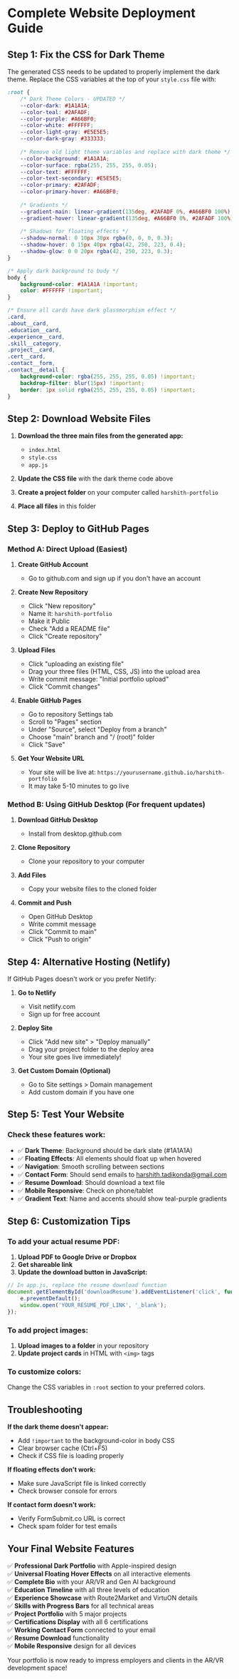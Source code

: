 # Complete Website Deployment Guide

## Step 1: Fix the CSS for Dark Theme

The generated CSS needs to be updated to properly implement the dark theme. Replace the CSS variables at the top of your `style.css` file with:

```css
:root {
    /* Dark Theme Colors - UPDATED */
    --color-dark: #1A1A1A;
    --color-teal: #2AFADF;
    --color-purple: #A66BF0;
    --color-white: #FFFFFF;
    --color-light-gray: #E5E5E5;
    --color-dark-gray: #333333;
    
    /* Remove old light theme variables and replace with dark theme */
    --color-background: #1A1A1A;
    --color-surface: rgba(255, 255, 255, 0.05);
    --color-text: #FFFFFF;
    --color-text-secondary: #E5E5E5;
    --color-primary: #2AFADF;
    --color-primary-hover: #A66BF0;
    
    /* Gradients */
    --gradient-main: linear-gradient(135deg, #2AFADF 0%, #A66BF0 100%);
    --gradient-hover: linear-gradient(135deg, #A66BF0 0%, #2AFADF 100%);
    
    /* Shadows for floating effects */
    --shadow-normal: 0 10px 30px rgba(0, 0, 0, 0.3);
    --shadow-hover: 0 15px 40px rgba(42, 250, 223, 0.4);
    --shadow-glow: 0 0 20px rgba(42, 250, 223, 0.3);
}

/* Apply dark background to body */
body {
    background-color: #1A1A1A !important;
    color: #FFFFFF !important;
}

/* Ensure all cards have dark glassmorphism effect */
.card, 
.about__card, 
.education__card, 
.experience__card, 
.skill__category, 
.project__card, 
.cert__card,
.contact__form,
.contact__detail {
    background-color: rgba(255, 255, 255, 0.05) !important;
    backdrop-filter: blur(15px) !important;
    border: 1px solid rgba(255, 255, 255, 0.05) !important;
}
```

## Step 2: Download Website Files

1. **Download the three main files from the generated app:**
   - `index.html`
   - `style.css` 
   - `app.js`

2. **Update the CSS file** with the dark theme code above

3. **Create a project folder** on your computer called `harshith-portfolio`

4. **Place all files** in this folder

## Step 3: Deploy to GitHub Pages

### Method A: Direct Upload (Easiest)

1. **Create GitHub Account**
   - Go to github.com and sign up if you don't have an account

2. **Create New Repository**
   - Click "New repository"
   - Name it: `harshith-portfolio`
   - Make it Public
   - Check "Add a README file"
   - Click "Create repository"

3. **Upload Files**
   - Click "uploading an existing file"
   - Drag your three files (HTML, CSS, JS) into the upload area
   - Write commit message: "Initial portfolio upload"
   - Click "Commit changes"

4. **Enable GitHub Pages**
   - Go to repository Settings tab
   - Scroll to "Pages" section
   - Under "Source", select "Deploy from a branch"
   - Choose "main" branch and "/ (root)" folder
   - Click "Save"

5. **Get Your Website URL**
   - Your site will be live at: `https://yourusername.github.io/harshith-portfolio`
   - It may take 5-10 minutes to go live

### Method B: Using GitHub Desktop (For frequent updates)

1. **Download GitHub Desktop**
   - Install from desktop.github.com

2. **Clone Repository**
   - Clone your repository to your computer

3. **Add Files**
   - Copy your website files to the cloned folder

4. **Commit and Push**
   - Open GitHub Desktop
   - Write commit message
   - Click "Commit to main"
   - Click "Push to origin"

## Step 4: Alternative Hosting (Netlify)

If GitHub Pages doesn't work or you prefer Netlify:

1. **Go to Netlify**
   - Visit netlify.com
   - Sign up for free account

2. **Deploy Site**
   - Click "Add new site" > "Deploy manually"
   - Drag your project folder to the deploy area
   - Your site goes live immediately!

3. **Get Custom Domain (Optional)**
   - Go to Site settings > Domain management
   - Add custom domain if you have one

## Step 5: Test Your Website

### Check these features work:

- ✅ **Dark Theme**: Background should be dark slate (#1A1A1A)
- ✅ **Floating Effects**: All elements should float up when hovered
- ✅ **Navigation**: Smooth scrolling between sections
- ✅ **Contact Form**: Should send emails to harshith.tadikonda@gmail.com
- ✅ **Resume Download**: Should download a text file
- ✅ **Mobile Responsive**: Check on phone/tablet
- ✅ **Gradient Text**: Name and accents should show teal-purple gradients

## Step 6: Customization Tips

### To add your actual resume PDF:

1. **Upload PDF to Google Drive or Dropbox**
2. **Get shareable link**
3. **Update the download button in JavaScript:**

```javascript
// In app.js, replace the resume download function
document.getElementById('downloadResume').addEventListener('click', function(e) {
    e.preventDefault();
    window.open('YOUR_RESUME_PDF_LINK', '_blank');
});
```

### To add project images:

1. **Upload images to a folder** in your repository
2. **Update project cards** in HTML with `<img>` tags

### To customize colors:

Change the CSS variables in `:root` section to your preferred colors.

## Troubleshooting

**If the dark theme doesn't appear:**
- Add `!important` to the background-color in body CSS
- Clear browser cache (Ctrl+F5)
- Check if CSS file is loading properly

**If floating effects don't work:**
- Make sure JavaScript file is linked correctly
- Check browser console for errors

**If contact form doesn't work:**
- Verify FormSubmit.co URL is correct
- Check spam folder for test emails

## Your Final Website Features

✅ **Professional Dark Portfolio** with Apple-inspired design  
✅ **Universal Floating Hover Effects** on all interactive elements  
✅ **Complete Bio** with your AR/VR and Gen AI background  
✅ **Education Timeline** with all three levels of education  
✅ **Experience Showcase** with Route2Market and VirtuON details  
✅ **Skills with Progress Bars** for all technical areas  
✅ **Project Portfolio** with 5 major projects  
✅ **Certifications Display** with all 6 certifications  
✅ **Working Contact Form** connected to your email  
✅ **Resume Download** functionality  
✅ **Mobile Responsive** design for all devices

Your portfolio is now ready to impress employers and clients in the AR/VR development space!